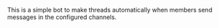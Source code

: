 This is a simple bot to make threads automatically when members send messages in the configured channels.
